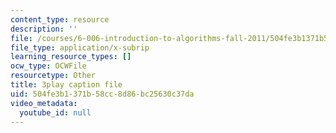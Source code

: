 ```yaml
---
content_type: resource
description: ''
file: /courses/6-006-introduction-to-algorithms-fall-2011/504fe3b1371b58cc8d86bc25630c37da_9bkvws_vqLU.vtt
file_type: application/x-subrip
learning_resource_types: []
ocw_type: OCWFile
resourcetype: Other
title: 3play caption file
uid: 504fe3b1-371b-58cc-8d86-bc25630c37da
video_metadata:
  youtube_id: null
---
```

